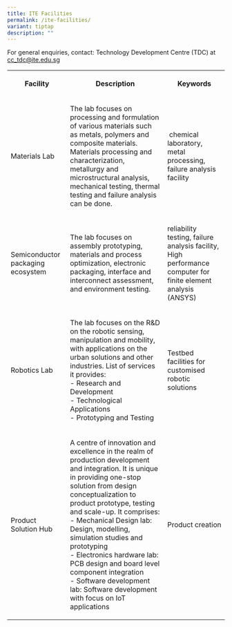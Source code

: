 ```yaml
---
title: ITE Facilities
permalink: /ite-facilities/
variant: tiptap
description: ""
---
```

<p>For general enquiries, contact: Technology Development Centre (TDC) at
<a href="mailto:cc_tdc@ite.edu.sg" rel="noopener noreferrer nofollow" target="_blank">cc_tdc@ite.edu.sg</a>
</p>
<table style="minWidth: 75px">
<colgroup>
<col>
<col>
<col>
</colgroup>
<tbody>
<tr>
<th rowspan="1" colspan="1">
<p>Facility</p>
</th>
<th rowspan="1" colspan="1">
<p>Description</p>
</th>
<th rowspan="1" colspan="1">
<p>Keywords</p>
</th>
</tr>
<tr>
<td rowspan="1" colspan="1">
<p>Materials Lab</p>
</td>
<td rowspan="1" colspan="1">
<p>The lab focuses on processing and formulation of various materials such
as metals, polymers and composite materials. Materials processing and characterization,
metallurgy and microstructural analysis, mechanical testing, thermal testing
and failure analysis can be done.
<br>
</p>
</td>
<td rowspan="1" colspan="1">
<p>&nbsp;chemical laboratory, metal processing, failure analysis facility</p>
</td>
</tr>
<tr>
<td rowspan="1" colspan="1">
<p>Semiconductor packaging ecosystem</p>
</td>
<td rowspan="1" colspan="1">
<p>The lab focuses on assembly prototyping, materials and process optimization,
electronic packaging, interface and interconnect assessment, and environment
testing.&nbsp;</p>
</td>
<td rowspan="1" colspan="1">
<p>reliability testing, failure analysis facility, High performance computer
for finite element analysis (ANSYS)</p>
</td>
</tr>
<tr>
<td rowspan="1" colspan="1">
<p>Robotics Lab</p>
</td>
<td rowspan="1" colspan="1">
<p>The lab focuses on the R&amp;D on the robotic sensing, manipulation and
mobility, with applications on the urban solutions and other industries.
List of services it provides:
<br>- Research and Development
<br>- Technological Applications
<br>- Prototyping and Testing</p>
</td>
<td rowspan="1" colspan="1">
<p>Testbed facilities for customised robotic solutions</p>
</td>
</tr>
<tr>
<td rowspan="1" colspan="1">
<p>Product Solution Hub</p>
</td>
<td rowspan="1" colspan="1">
<p>A centre of innovation and excellence in the realm of production development
and integration. It is unique in providing one-stop solution from design
conceptualization to product prototype, testing and scale-up. It comprises:
<br>- Mechanical Design lab: Design, modelling, simulation studies and prototyping
<br>- Electronics hardware lab: PCB design and board level component integration
<br>- Software development lab: Software development with focus on IoT applications
<br>
</p>
</td>
<td rowspan="1" colspan="1">
<p>Product creation</p>
</td>
</tr>
</tbody>
</table>
<p></p>